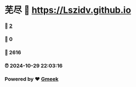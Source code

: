 # 芜尽 :link: https://Lszidv.github.io 
### :page_facing_up: [2](https://Lszidv.github.io/tag.html) 
### :speech_balloon: 0 
### :hibiscus: 2616 
### :alarm_clock: 2024-10-29 22:03:16 
### Powered by :heart: [Gmeek](https://github.com/Meekdai/Gmeek)
